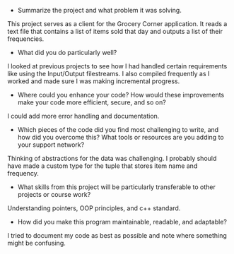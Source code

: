 - Summarize the project and what problem it was solving.

This project serves as a client for the Grocery Corner application. It reads a text file that contains a list of items sold that day and outputs a list of their frequencies. 

- What did you do particularly well?

I looked at previous projects to see how I had handled certain requirements like using the Input/Output filestreams. I also compiled frequently as I worked and made sure I was making incremental progress.

- Where could you enhance your code? How would these improvements make your code more efficient, secure, and so on?

I could add more error handling and documentation.

- Which pieces of the code did you find most challenging to write, and how did you overcome this? What tools or resources are you adding to your support network?

Thinking of abstractions for the data was challenging. I probably should have made a custom type for the tuple that stores item name and frequency.

- What skills from this project will be particularly transferable to other projects or course work?

Understanding pointers, OOP principles, and c++ standard.

- How did you make this program maintainable, readable, and adaptable?

I tried to document my code as best as possible and note where something might be confusing.